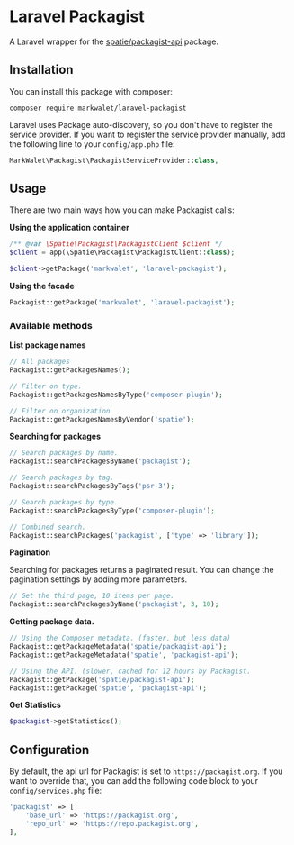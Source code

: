 # Laravel Packagist

A Laravel wrapper for the [spatie/packagist-api](https://github.com/spatie/packagist-api) package.

## Installation
You can install this package with composer:

```shell
composer require markwalet/laravel-packagist
```

Laravel uses Package auto-discovery, so you don't have to register the service provider. If you want to register the service provider manually, add the following line to your `config/app.php` file:

```php
MarkWalet\Packagist\PackagistServiceProvider::class,
```

## Usage

There are two main ways how you can make Packagist calls:

**Using the application container**

```php
/** @var \Spatie\Packagist\PackagistClient $client */
$client = app(\Spatie\Packagist\PackagistClient::class);

$client->getPackage('markwalet', 'laravel-packagist');
```

**Using the facade**
```php
Packagist::getPackage('markwalet', 'laravel-packagist');
```
### Available methods

**List package names**
```php
// All packages
Packagist::getPackagesNames();

// Filter on type.
Packagist::getPackagesNamesByType('composer-plugin');

// Filter on organization
Packagist::getPackagesNamesByVendor('spatie');
```

**Searching for packages**
```php
// Search packages by name.
Packagist::searchPackagesByName('packagist');

// Search packages by tag.
Packagist::searchPackagesByTags('psr-3');

// Search packages by type.
Packagist::searchPackagesByType('composer-plugin');

// Combined search.
Packagist::searchPackages('packagist', ['type' => 'library']);
```

**Pagination**

Searching for packages returns a paginated result. You can change the pagination settings by adding more parameters.

```php
// Get the third page, 10 items per page.
Packagist::searchPackagesByName('packagist', 3, 10);
```

**Getting package data.**
```php
// Using the Composer metadata. (faster, but less data)
Packagist::getPackageMetadata('spatie/packagist-api');
Packagist::getPackageMetadata('spatie', 'packagist-api');

// Using the API. (slower, cached for 12 hours by Packagist.
Packagist::getPackage('spatie/packagist-api');
Packagist::getPackage('spatie', 'packagist-api');
```

**Get Statistics**
```php
$packagist->getStatistics();
```

## Configuration
By default, the api url for Packagist is set to `https://packagist.org`. If you want to override that, you can add the following code block to your `config/services.php` file:

```php
'packagist' => [
    'base_url' => 'https://packagist.org',
    'repo_url' => 'https://repo.packagist.org',
],
```
